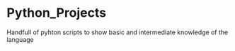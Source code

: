 # Python_Projects
 Handfull of pyhton scripts to show basic and intermediate knowledge of the language
